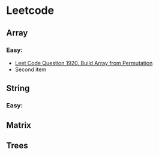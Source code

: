 # Leetcode

## Array
### Easy:
- [Leet Code Question 1920. Build Array from Permutation](https://leetcode.com/problems/build-array-from-permutation/)
- Second item

## String
### Easy:

## Matrix

## Trees
